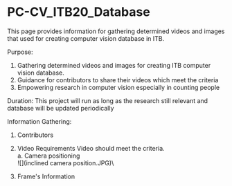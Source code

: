 # PC-CV_ITB20_Database
This page provides information for gathering determined videos and images that used for creating computer vision database in ITB.

Purpose:
1. Gathering determined videos and images for creating ITB computer vision database.
2. Guidance for contributors to share their videos which meet the criteria
3. Empowering research in computer vision especially in counting people

Duration:
This project will run as long as the research still relevant and database will be updated periodically

Information Gathering:
1. Contributors

2. Video Requirements
Video should meet the criteria.\
   a. Camera positioning\
   ![](inclined camera position.JPG)\
3. Frame's Information
